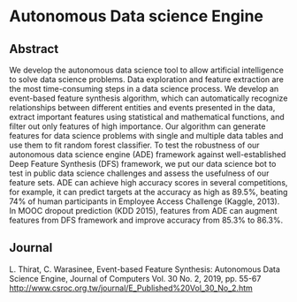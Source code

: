 # Autonomous Data science Engine
## Abstract
We develop the autonomous data science tool to allow artificial intelligence to solve data science problems. Data exploration and feature extraction are the most time-consuming steps in a data science process. We develop an event-based feature synthesis algorithm, which can automatically recognize relationships between different entities and events presented in the data, extract important features using statistical and mathematical functions, and filter out only features of high importance. Our algorithm can generate features for data science problems with single and multiple data tables and use them to fit random forest classifier. To test the robustness of our autonomous data science engine (ADE) framework against well-established Deep Feature Synthesis (DFS) framework, we put our data science bot to test in public data science challenges and assess the usefulness of our feature sets. ADE can achieve high accuracy scores in several competitions, for example, it can predict targets at the accuracy as high as 89.5%, beating 74% of human participants in Employee Access Challenge (Kaggle, 2013). In MOOC dropout prediction (KDD 2015), features from ADE can augment features from DFS framework and improve accuracy from 85.3% to 86.3%. 

## Journal
L. Thirat, C. Warasinee, Event-based Feature Synthesis: Autonomous Data Science Engine, Journal of Computers Vol. 30 No. 2, 2019, pp. 55-67\
http://www.csroc.org.tw/journal/E_Published%20Vol_30_No_2.htm
